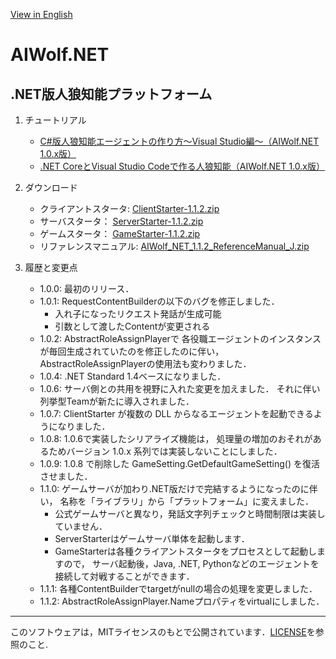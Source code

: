 [View in English](https://github.com/AIWolfSharp/AIWolf_NET/blob/v1.1/README-E.md)
# AIWolf.NET
## .NET版人狼知能プラットフォーム

1. チュートリアル

    * [C#版人狼知能エージェントの作り方～Visual Studio編～（AIWolf.NET 1.0.x版）](https://www.slideshare.net/takots/c-59927842)
    * [.NET CoreとVisual Studio Codeで作る人狼知能（AIWolf.NET 1.0.x版）](https://www.slideshare.net/takots/net-corevs-code-71808207)

1. ダウンロード

    * クライアントスタータ: 
      [ClientStarter-1.1.2.zip](https://github.com/AIWolfSharp/AIWolf_NET/releases/download/v1.1.2/ClientStarter-1.1.2.zip)
    * サーバスタータ：
      [ServerStarter-1.1.2.zip](https://github.com/AIWolfSharp/AIWolf_NET/releases/download/v1.1.2/ServerStarter-1.1.2.zip)
    * ゲームスタータ：
      [GameStarter-1.1.2.zip](https://github.com/AIWolfSharp/AIWolf_NET/releases/download/v1.1.2/GameStarter-1.1.2.zip)
    * リファレンスマニュアル: 
      [AIWolf_NET_1.1.2_ReferenceManual_J.zip](https://github.com/AIWolfSharp/AIWolf_NET/releases/download/v1.1.2/AIWolf_NET_1.1.2_ReferenceManual_J.zip)

1. 履歴と変更点

    * 1.0.0: 最初のリリース．
    * 1.0.1: RequestContentBuilderの以下のバグを修正しました．
      * 入れ子になったリクエスト発話が生成可能
      * 引数として渡したContentが変更される
    * 1.0.2: AbstractRoleAssignPlayerで
    各役職エージェントのインスタンスが毎回生成されていたのを修正したのに伴い，
    AbstractRoleAssignPlayerの使用法も変わりました．
    * 1.0.4: .NET Standard 1.4ベースになりました．
    * 1.0.6: サーバ側との共用を視野に入れた変更を加えました．
      それに伴い列挙型Teamが新たに導入されました．
    * 1.0.7: ClientStarter が複数の
      DLL からなるエージェントを起動できるようになりました．
    * 1.0.8: 1.0.6で実装したシリアライズ機能は，
      処理量の増加のおそれがあるためバージョン 1.0.x
      系列では実装しないことにしました．
    * 1.0.9: 1.0.8 で削除した GameSetting.GetDefaultGameSetting()
      を復活させました．
    * 1.1.0: ゲームサーバが加わり.NET版だけで完結するようになったのに伴い，
      名称を「ライブラリ」から「プラットフォーム」に変えました．
      * 公式ゲームサーバと異なり，発話文字列チェックと時間制限は実装していません．
      * ServerStarterはゲームサーバ単体を起動します．
      * GameStarterは各種クライアントスタータをプロセスとして起動しますので，
        サーバ起動後，Java, .NET, Pythonなどのエージェントを接続して対戦することができます．
    * 1.1.1: 各種ContentBuilderでtargetがnullの場合の処理を変更しました．
    * 1.1.2: AbstractRoleAssignPlayer.Nameプロパティをvirtualにしました．
      

---
このソフトウェアは，MITライセンスのもとで公開されています．[LICENSE](https://github.com/AIWolfSharp/AIWolf_NET/blob/v1.1/LICENSE)を参照のこと.
